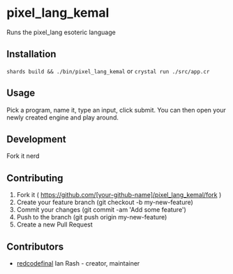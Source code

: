 # pixel_lang_kemal

Runs the pixel_lang esoteric language

## Installation

`shards build && ./bin/pixel_lang_kemal`
or
`crystal run ./src/app.cr`

## Usage

Pick a program, name it, type an input, click submit.
You can then open your newly created engine and play around.

## Development

Fork it nerd

## Contributing

1. Fork it ( https://github.com/[your-github-name]/pixel_lang_kemal/fork )
2. Create your feature branch (git checkout -b my-new-feature)
3. Commit your changes (git commit -am 'Add some feature')
4. Push to the branch (git push origin my-new-feature)
5. Create a new Pull Request

## Contributors

- [redcodefinal](https://github.com/redcodefinal) Ian Rash - creator, maintainer
